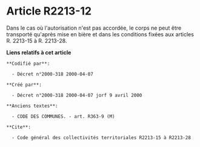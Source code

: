 # Article R2213-12

Dans le cas où l'autorisation n'est pas accordée, le corps ne peut être transporté qu'après mise en bière et dans les
conditions fixées aux articles R. 2213-15 à R. 2213-28.

**Liens relatifs à cet article**

	**Codifié par**:

	  - Décret n°2000-318 2000-04-07

	**Créé par**:

	  - Décret n°2000-318 2000-04-07 jorf 9 avril 2000

	**Anciens textes**:

	  - CODE DES COMMUNES. - art. R363-9 (M)

	**Cite**:

	  - Code général des collectivités territoriales R2213-15 à R2213-28
